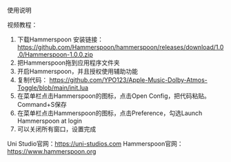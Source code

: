 使用说明

视频教程：

1. 下载Hammerspoon
    安装链接：https://github.com/Hammerspoon/hammerspoon/releases/download/1.0.0/Hammerspoon-1.0.0.zip
2. 把Hammerspoon拖到应用程序文件夹
3. 开启Hammerspoon，并且授权使用辅助功能
4. 复制代码：
    https://github.com/YPO123/Apple-Music-Dolby-Atmos-Toggle/blob/main/init.lua
7. 在菜单栏点击Hammerspoon的图标，点击Open Config，把代码粘贴。Command+S保存
8. 在菜单栏点击Hammerspoon的图标，点击Preference，勾选Launch Hammerspoon at login
9. 可以关闭所有窗口，设置完成



Uni Studio官网：https://uni-studios.com
Hammerspoon官网：https://www.hammerspoon.org
